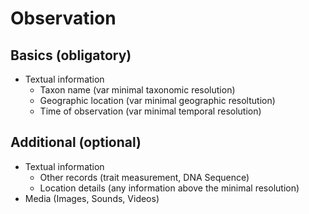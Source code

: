 <!-- TITLE: Protocol -->
<!-- SUBTITLE: Standards and Procedures -->

# Observation
## Basics (obligatory)
* Textual information
  * Taxon name (var minimal taxonomic resolution)
  * Geographic location (var minimal geographic resoltution)
  * Time of observation (var minimal temporal resolution)
## Additional (optional)
* Textual information
  * Other records (trait measurement, DNA Sequence)
  * Location details (any information above the minimal resolution)
* Media (Images, Sounds, Videos)